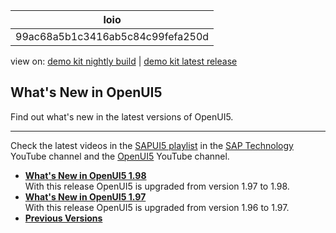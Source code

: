 <!-- loio99ac68a5b1c3416ab5c84c99fefa250d -->

| loio |
| -----|
| 99ac68a5b1c3416ab5c84c99fefa250d |

<div id="loio">

view on: [demo kit nightly build](https://openui5nightly.hana.ondemand.com/#/topic/99ac68a5b1c3416ab5c84c99fefa250d) | [demo kit latest release](https://openui5.hana.ondemand.com/#/topic/99ac68a5b1c3416ab5c84c99fefa250d)</div>

## What's New in OpenUI5

Find out what's new in the latest versions of OpenUI5.

***

Check the latest videos in the [SAPUI5 playlist](https://www.youtube.com/playlist?list=PLWV533hWWvDmxJM4itQ9o--7rolKgy-1r) in the [SAP Technology](https://www.youtube.com/channel/UC8cXSTGDhiZK5229zi-KTXA) YouTube channel and the [OpenUI5](https://www.youtube.com/user/openui5videos) YouTube channel.



-   **[What's New in OpenUI5 1.98](What_s_New_in_OpenUI5_1_98_7aacb4e.md "With
		this release OpenUI5 is upgraded
		from version 1.97 to 1.98.")**  
With this release OpenUI5 is upgraded from version 1.97 to 1.98.
-   **[What's New in OpenUI5 1.97](What_s_New_in_OpenUI5_1_97_f21858f.md "With
		this release OpenUI5 is upgraded
		from version 1.96 to 1.97.")**  
With this release OpenUI5 is upgraded from version 1.96 to 1.97.
-   **[Previous Versions](Previous_Versions_6660a59.md "")**  


